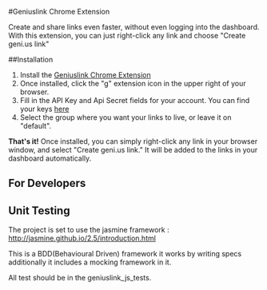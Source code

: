 #Geniuslink Chrome Extension

Create and share links even faster, without even logging into the dashboard. With this extension, you can just right-click any link and choose "Create geni.us link"

##Installation
1. Install the [Geniuslink Chrome Extension](https://chrome.google.com/webstore/detail/geniuslink-intelligent-li/fgoilnlnleemcedbmhoalpmhkefdppbm)
1. Once installed, click the "g" extension icon in the upper right of your browser.
1. Fill in the API Key and Api Secret fields for your account. You can find your keys [here](https://my.geni.us/tools)
1. Select the group where you want your links to live, or leave it on "default".

**That's it!** Once installed, you can simply right-click any link in your browser window, and select "Create geni.us link." It will be added to the links in your dashboard automatically.


## For Developers


## Unit Testing
The project is set to use the jasmine framework : http://jasmine.github.io/2.5/introduction.html

This is a BDD(Behavioural Driven) framework it works by writing specs additionally it includes a mocking framework in it.

All test should be in the geniuslink_js_tests. 

